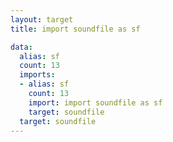 ```yaml
---
layout: target
title: import soundfile as sf

data:
  alias: sf
  count: 13
  imports:
  - alias: sf
    count: 13
    import: import soundfile as sf
    target: soundfile
  target: soundfile
---
```


